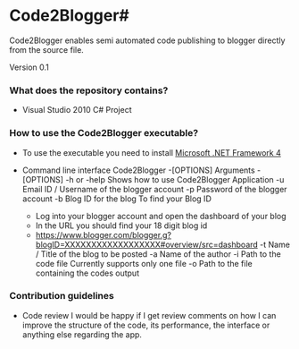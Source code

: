 # Code2Blogger#

Code2Blogger enables semi automated code publishing to blogger directly from the source file.

Version 0.1

### What does the repository contains? ###

* Visual Studio 2010 C# Project

### How to use the Code2Blogger executable? ###

* To use the executable you need to install 
  [Microsoft .NET Framework 4](http://www.microsoft.com/en-us/download/details.aspx?displaylang=en&id=17851)
  
* Command line interface 
  Code2Blogger -[OPTIONS] Arguments
  -[OPTIONS]
  -h or -help
   Shows how to use Code2Blogger Application
  -u
   Email ID / Username of the blogger account
  -p
   Password of the blogger account
  -b
   Blog ID for the blog
   To find your Blog ID
   -  Log into your blogger account and open the dashboard of your blog
   -  In the URL you should find your 18 digit blog id
   -  https://www.blogger.com/blogger.g?blogID=XXXXXXXXXXXXXXXXXX#overview/src=dashboard
  -t
   Name / Title of the blog to be posted
  -a
   Name of the author
  -i
   Path to the code file
   Currently supports only one file
  -o
   Path to the file containing the codes output

### Contribution guidelines ###

* Code review
  I would be happy if I get review comments on how I can improve the structure of the code, its performance, the interface or anything else regarding the app.

